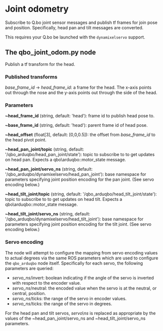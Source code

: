 # Joint odometry

Subscribe to Q.bo joint sensor messages and publish tf frames for join pose and
position. Specifically, head pan and tilt messages are converted.

This requires your Q.bo be launched with the ``dynamixelservo`` support.

## The qbo\_joint\_odom.py node
Publish a tf transform for the head.

### Published transforms

*base_frame_id* → *head_frame_id*: a frame for the head. The x-axis points out
through the nose and the y-axis points out through the side of the head.

### Parameters

**~head\_frame\_id** (string, default: 'head'): frame id to publish head pose to.

**~base\_frame\_id** (string, default: 'head'): parent frame id of head pose.

**~head\_offset** (float[3], default: [0,0,0.5]): the offset from
*base_frame_id* to the head pivot point.

**~head\_pan\_joint/topic** (string, default:
'/qbo_arduqbo/head\_pan\_joint/state'): topic to subscribe to to get updates on
head pan. Expects a qbo\arduqbo::motor\_state message.

**~head\_pan\_joint/servo\_ns** (string, default:
'/qbo_arduqbo/dynamixelservo/head\_pan\_joint'): base namespace for parameters
specifying joint position encoding for the pan joint. (See servo encoding below.)

**~head\_tilt\_joint/topic** (string, default:
'/qbo_arduqbo/head\_tilt\_joint/state'): topic to subscribe to to get updates on
head tilt. Expects a qbo\arduqbo::motor\_state message.

**~head\_tilt\_joint/servo\_ns** (string, default:
'/qbo_arduqbo/dynamixelservo/head\_tilt\_joint'): base namespace for parameters
specifying joint position encoding for the tilt joint. (See servo encoding below.)

### Servo encoding

The node will attempt to configure the mapping from servo encoding values to
actual degrees via the same ROS parameters which are used to configure the
``qbo_arduqbo`` node itself. Specifically for each servo, the following
parameters are queried:

- *servo\_ns*/invert: boolean indicating if the angle of the servo is inverted
  with respect to the encoder value.
- *servo\_ns*/neutral: the encoded value when the servo is at the neutral, or
  central, position.
- *servo\_ns*/ticks: the range of the servo in encoder values.
- *servo\_ns*/ticks: the range of the servo in degrees.

For the head pan and tilt servos, *servo\ns* is replaced as appropriate by the
values of the ~head\_pan\_joint/servo\_ns and ~head\_tilt\_joint/servo\_ns
parameters.

